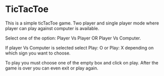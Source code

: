 # TicTacToe
This is a simple ticTacToe game. Two player and single player mode where player can play against computer is available.

Select one of the option: Player Vs Player OR Player Vs Computer.

If player Vs Computer is selected select Play: O or Play: X depending on which sign you want to choose.

To play you must choose one of the empty box and click on play. After the game is over you can even exit or play again.

